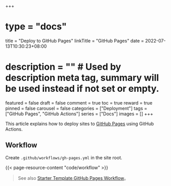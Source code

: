 +++
# type = "docs"
title = "Deploy to GitHub Pages"
linkTitle = "GitHub Pages"
date = 2022-07-13T10:30:23+08:00
# description = "" # Used by description meta tag, summary will be used instead if not set or empty.
featured = false
draft = false
comment = true
toc = true
reward = true
pinned = false
carousel = false
categories = ["Deployment"]
tags = ["GitHub Pages", "GitHub Actions"]
series = ["Docs"]
images = []
+++

This article explains how to deploy sites to [GitHub Pages](https://pages.github.com/) using GitHub Actions.

<!--more-->

## Workflow

Create `.github/workflows/gh-pages.yml` in the site root.

{{< page-resource-content "code/workflow" >}}

> See also [Starter Template GitHub Pages Workflow](https://github.com/razonyang/hugo-theme-bootstrap-skeleton/blob/main/.github/workflows/gh-pages.yml)。
